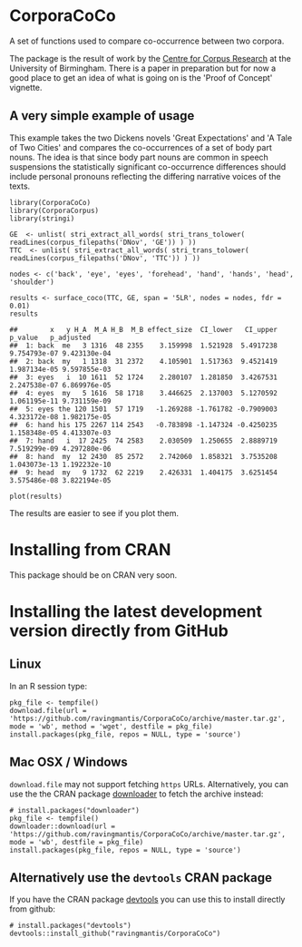 CorporaCoCo
===========

A set of functions used to compare co-occurrence between two corpora.

The package is the result of work by the [Centre for Corpus Research](http://www.birmingham.ac.uk/research/activity/corpus/) at the University of Birmingham.  There is a paper in preparation but for now a good place to get an idea of what is going on is the 'Proof of Concept' vignette.

A very simple example of usage
------------------------------

This example takes the two Dickens novels 'Great Expectations' and 'A Tale of Two Cities' and compares the co-occurrences of a set of body part nouns. The idea is that since body part nouns are common in speech suspensions the statistically significant co-occurrence differences should include personal pronouns reflecting the differing narrative voices of the texts.

    library(CorporaCoCo)
    library(CorporaCorpus)
    library(stringi)

    GE  <- unlist( stri_extract_all_words( stri_trans_tolower( readLines(corpus_filepaths('DNov', 'GE')) ) ))
    TTC  <- unlist( stri_extract_all_words( stri_trans_tolower( readLines(corpus_filepaths('DNov', 'TTC')) ) ))

    nodes <- c('back', 'eye', 'eyes', 'forehead', 'hand', 'hands', 'head', 'shoulder')

    results <- surface_coco(TTC, GE, span = '5LR', nodes = nodes, fdr = 0.01)
    results

    ##        x   y H_A  M_A H_B  M_B effect_size  CI_lower   CI_upper      p_value   p_adjusted
    ##  1: back  me   3 1316  48 2355    3.159998  1.521928  5.4917238 9.754793e-07 9.423130e-04
    ##  2: back  my   1 1318  31 2372    4.105901  1.517363  9.4521419 1.987134e-05 9.597855e-03
    ##  3: eyes   i  10 1611  52 1724    2.280107  1.281850  3.4267531 2.247538e-07 6.869976e-05
    ##  4: eyes  my   5 1616  58 1718    3.446625  2.137003  5.1270592 1.061195e-11 9.731159e-09
    ##  5: eyes the 120 1501  57 1719   -1.269288 -1.761782 -0.7909003 4.323172e-08 1.982175e-05
    ##  6: hand his 175 2267 114 2543   -0.783898 -1.147324 -0.4250235 1.158348e-05 4.413307e-03
    ##  7: hand   i  17 2425  74 2583    2.030509  1.250655  2.8889719 7.519299e-09 4.297280e-06
    ##  8: hand  my  12 2430  85 2572    2.742060  1.858321  3.7535208 1.043073e-13 1.192232e-10
    ##  9: head  my   9 1732  62 2219    2.426331  1.404175  3.6251454 3.575486e-08 3.822194e-05

    plot(results)

The results are easier to see if you plot them.

Installing from CRAN
====================

This package should be on CRAN very soon.

Installing the latest development version directly from GitHub
==============================================================

Linux
-----

In an R session type:

    pkg_file <- tempfile()
    download.file(url = 'https://github.com/ravingmantis/CorporaCoCo/archive/master.tar.gz', mode = 'wb', method = 'wget', destfile = pkg_file)
    install.packages(pkg_file, repos = NULL, type = 'source')

Mac OSX / Windows
-----------------

``download.file`` may not support fetching ``https`` URLs. Alternatively, you
can use the the CRAN package [downloader](https://CRAN.R-project.org/package=downloader)
to fetch the archive instead:

    # install.packages("downloader")
    pkg_file <- tempfile()
    downloader::download(url = 'https://github.com/ravingmantis/CorporaCoCo/archive/master.tar.gz', mode = 'wb', destfile = pkg_file)
    install.packages(pkg_file, repos = NULL, type = 'source')

Alternatively use the `devtools` CRAN package
---------------------------------------------

If you have the CRAN package [devtools](https://CRAN.R-project.org/package=devtools)
you can use this to install directly from github:

    # install.packages("devtools")
    devtools::install_github("ravingmantis/CorporaCoCo")

